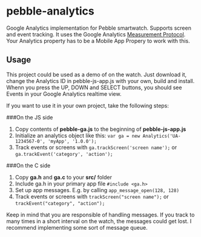 pebble-analytics
================

Google Analytics implementation for Pebble smartwatch. Supports screen and event tracking. It uses the Google Analytics [Measurement Protocol](https://developers.google.com/analytics/devguides/collection/protocol/v1/devguide#apptracking). Your Analytics property has to be a Mobile App Propery to work with this.

## Usage

This project could be used as a demo of on the watch. Just download it, change the Analytics ID in pebble-js-app.js with your own, build and install. Whenn you press the UP, DOWN and SELECT buttons, you should see Events in your Google Analytics realtime view.

If you want to use it in your own project, take the following steps:

###On the JS side

 1. Copy contents of __pebble-ga.js__ to the beginning of __pebble-js-app.js__
 2. Initialize an analytics object like this: `var ga = new Analytics('UA-1234567-0', 'myApp', '1.0.0');`
 3. Track events or screens with `ga.trackScreen('screen name');` or `ga.trackEvent('category', 'action');`

###On the C side

 1. Copy __ga.h__ and __ga.c__ to your __src/__ folder
 2. Include ga.h in your primary app file `#include <ga.h>`
 3. Set up app messages. E.g. by calling `app_message_open(128, 128)`
 4. Track events or screens with `trackScreen("screen name");` or `trackEvent("category", "action");`
    
Keep in mind that you are responsible of handling messages. If you track to many times in a short interval on the watch, the messages could get lost. I recommend implementing some sort of message queue.
